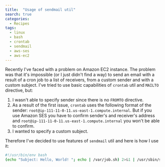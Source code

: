 ```yaml
---
title:  "Usage of sendmail util"
search: true
categories: 
  - Recipes
tags:
  - linux
  - bash
  - crontab
  - sendmail
  - aws-ses
  - aws-ec2
---
```


Recently I've faced with a problem on Amazon EC2 instance.
The problem was that it's impossible (or I just didn't find a way) 
to send an email with a result of a cron job to a list of receivers, from a custom sender and with a custom subject.
I've tried to use basic capabilities of `crontab` util and `MAILTO` directive, but:
1. I wasn't able to specify sender since there is no `FROMTO` directive.
2. As a result of the first issue, `crontab` uses the following format of the sender: `root@ip-111-11-0-11.us-east-1.compute.internal`.
But if you use Amazon SES you have to confirm sender's and receiver's address and `root@ip-111-11-0-11.us-east-1.compute.internal`
you won't be able to confirm.
3. I wanted to specify a custom subject.

Therefore I've decided to use features of `sendmail` util and here is how I use it:
```bash
#!/usr/bin/env bash
(echo "Subject: Hello, World! "; echo | /var/job.sh) 2>&1 | /usr/sbin/sendmail -F -i -f noreply@sender.com -t first@recipient.com second@recipient.com
```
